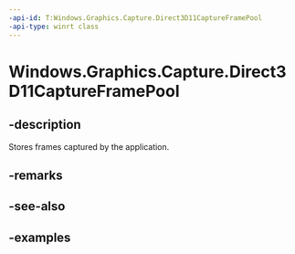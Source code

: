 ```yaml
---
-api-id: T:Windows.Graphics.Capture.Direct3D11CaptureFramePool
-api-type: winrt class
---
```


<!-- Class syntax.
public class Direct3D11CaptureFramePool : IClosable
-->

# Windows.Graphics.Capture.Direct3D11CaptureFramePool

## -description

Stores frames captured by the application.

## -remarks

## -see-also

## -examples

